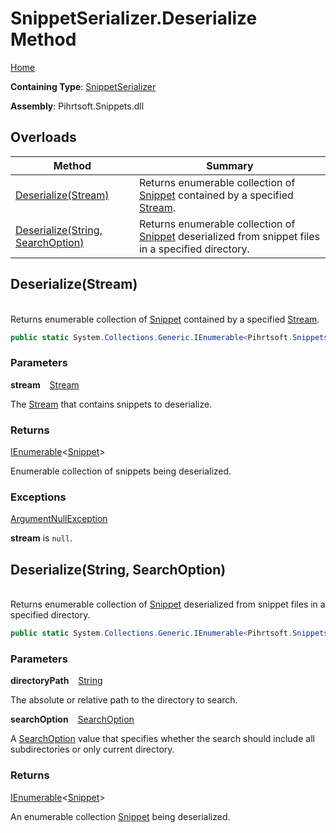 # SnippetSerializer\.Deserialize Method

[Home](../../../../README.md)

**Containing Type**: [SnippetSerializer](../README.md)

**Assembly**: Pihrtsoft\.Snippets\.dll

## Overloads

| Method | Summary |
| ------ | ------- |
| [Deserialize(Stream)](#Pihrtsoft_Snippets_SnippetSerializer_Deserialize_System_IO_Stream_) | Returns enumerable collection of [Snippet](../../Snippet/README.md) contained by a specified [Stream](https://docs.microsoft.com/en-us/dotnet/api/system.io.stream)\. |
| [Deserialize(String, SearchOption)](#Pihrtsoft_Snippets_SnippetSerializer_Deserialize_System_String_System_IO_SearchOption_) | Returns enumerable collection of [Snippet](../../Snippet/README.md) deserialized from snippet files in a specified directory\. |

## Deserialize\(Stream\) <a id="Pihrtsoft_Snippets_SnippetSerializer_Deserialize_System_IO_Stream_"></a>

\
Returns enumerable collection of [Snippet](../../Snippet/README.md) contained by a specified [Stream](https://docs.microsoft.com/en-us/dotnet/api/system.io.stream)\.

```csharp
public static System.Collections.Generic.IEnumerable<Pihrtsoft.Snippets.Snippet> Deserialize(System.IO.Stream stream)
```

### Parameters

**stream** &ensp; [Stream](https://docs.microsoft.com/en-us/dotnet/api/system.io.stream)

The [Stream](https://docs.microsoft.com/en-us/dotnet/api/system.io.stream) that contains snippets to deserialize\.

### Returns

[IEnumerable](https://docs.microsoft.com/en-us/dotnet/api/system.collections.generic.ienumerable-1)\<[Snippet](../../Snippet/README.md)>

Enumerable collection of snippets being deserialized\.

### Exceptions

[ArgumentNullException](https://docs.microsoft.com/en-us/dotnet/api/system.argumentnullexception)

**stream** is `null`\.

## Deserialize\(String, SearchOption\) <a id="Pihrtsoft_Snippets_SnippetSerializer_Deserialize_System_String_System_IO_SearchOption_"></a>

\
Returns enumerable collection of [Snippet](../../Snippet/README.md) deserialized from snippet files in a specified directory\.

```csharp
public static System.Collections.Generic.IEnumerable<Pihrtsoft.Snippets.Snippet> Deserialize(string directoryPath, System.IO.SearchOption searchOption = TopDirectoryOnly)
```

### Parameters

**directoryPath** &ensp; [String](https://docs.microsoft.com/en-us/dotnet/api/system.string)

The absolute or relative path to the directory to search\.

**searchOption** &ensp; [SearchOption](https://docs.microsoft.com/en-us/dotnet/api/system.io.searchoption)

A [SearchOption](https://docs.microsoft.com/en-us/dotnet/api/system.io.searchoption) value that specifies whether the search should include all subdirectories or only current directory\.

### Returns

[IEnumerable](https://docs.microsoft.com/en-us/dotnet/api/system.collections.generic.ienumerable-1)\<[Snippet](../../Snippet/README.md)>

An enumerable collection [Snippet](../../Snippet/README.md) being deserialized\.